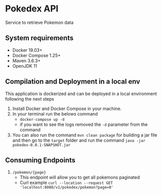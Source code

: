 # Pokedex API
Service to retrieve Pokemon data

## System requirements
- Docker 19.03+
- Docker Compose 1.25+
- Maven 3.6.3+
- OpenJDK 11

## Compilation and Deployment in a local env
This application is dockerized and can be deployed in a local environment following the next steps
1. Install Docker and Docker Compose in your machine.
2. In your terminal run the belows command 
    - `docker-compose up -d`
    - if you want to see the logs removed the `-d` parameter from the command
3. You can also run the command `mvn clean package` for building a jar file and then go to the `target` folder and 
run the command `java -jar pokedex-0.0.1-SNAPSHOT.jar`


## Consuming Endpoints
1. `/pokemon/{page}`
    - This endpoint will allow you to get all pokemons paginated
    - Curl example `curl --location --request GET 'localhost:8080/v1/pokedex/pokemon?page=0'`
